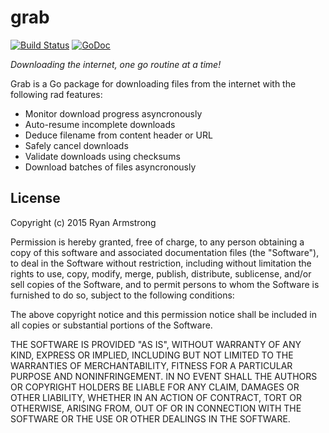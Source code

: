 # grab

[![Build Status](https://travis-ci.org/cavaliercoder/grab.svg)](https://travis-ci.org/cavaliercoder/grab) [![GoDoc](https://godoc.org/github.com/cavaliercoder/grab?status.svg)](https://godoc.org/github.com/cavaliercoder/grab)

*Downloading the internet, one go routine at a time!*

Grab is a Go package for downloading files from the internet with the following
rad features:

* Monitor download progress asyncronously
* Auto-resume incomplete downloads
* Deduce filename from content header or URL
* Safely cancel downloads
* Validate downloads using checksums
* Download batches of files asyncronously

## License

Copyright (c) 2015 Ryan Armstrong

Permission is hereby granted, free of charge, to any person obtaining a copy of
this software and associated documentation files (the "Software"), to deal in
the Software without restriction, including without limitation the rights to
use, copy, modify, merge, publish, distribute, sublicense, and/or sell copies of
the Software, and to permit persons to whom the Software is furnished to do so,
subject to the following conditions:

The above copyright notice and this permission notice shall be included in all
copies or substantial portions of the Software.

THE SOFTWARE IS PROVIDED "AS IS", WITHOUT WARRANTY OF ANY KIND, EXPRESS OR
IMPLIED, INCLUDING BUT NOT LIMITED TO THE WARRANTIES OF MERCHANTABILITY, FITNESS
FOR A PARTICULAR PURPOSE AND NONINFRINGEMENT. IN NO EVENT SHALL THE AUTHORS OR
COPYRIGHT HOLDERS BE LIABLE FOR ANY CLAIM, DAMAGES OR OTHER LIABILITY, WHETHER
IN AN ACTION OF CONTRACT, TORT OR OTHERWISE, ARISING FROM, OUT OF OR IN
CONNECTION WITH THE SOFTWARE OR THE USE OR OTHER DEALINGS IN THE SOFTWARE.
